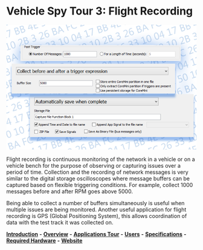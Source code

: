 # Vehicle Spy Tour 3: Flight Recording

![Figure 1: Function Block options](../../../.gitbook/assets/spytour3.gif)

Flight recording is continuous monitoring of the network in a vehicle or on a vehicle bench for the purpose of observing or capturing issues over a period of time. Collection and the recording of network messages is very similar to the digital storage oscilloscopes where message buffers can be captured based on flexible triggering conditions. For example, collect 1000 messages before and after RPM goes above 5000.

Being able to collect a number of buffers simultaneously is useful when multiple issues are being monitored. Another useful application for flight recording is GPS (Global Positioning System), this allows coordination of data with the test track it was collected on.

[**Introduction**](../../) **-** [**Overview**](../) **-** [**Applications Tour**](vehicle-spy-tour-1-bus-monitor.md) **-** [**Users**](../../other-vehicle-spy-users.md) **-** [**Specifications**](../../vehicle-spy-specifications.md) **-** [**Required Hardware**](../../vehicle-spy-required-hardware-pc-system-requirements.md) **-** [**Website**](https://intrepidcs.com/products/software/vehicle-spy/vspy-float/)
